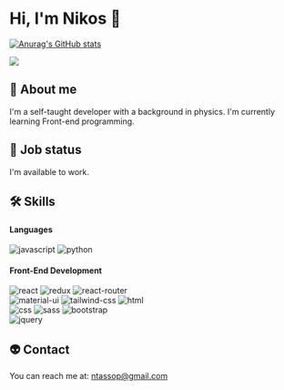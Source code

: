 # Hi, I'm Nikos 🚀


[![Anurag's GitHub stats](https://github-readme-stats.vercel.app/api?username=Spronks&theme=tokyonight)](https://github.com/anuraghazra/github-readme-stats)

![](https://komarev.com/ghpvc/?username=Spronks)


## :telescope:  About me 

I'm a self-taught developer with a background in physics. 
I'm currently learning Front-end programming.

## :satellite:  Job status

I'm available to work.

## 🛠️  Skills

#### Languages

![javascript](https://img.shields.io/badge/JavaScript-323330?style=for-the-badge&logo=javascript&logoColor=F7DF1E)
![python](https://img.shields.io/badge/Python-3776AB?style=for-the-badge&logo=python&logoColor=white)

#### Front-End Development

![react](https://img.shields.io/badge/React-20232A?style=for-the-badge&logo=react&logoColor=61DAFB)
![redux](https://img.shields.io/badge/Redux-593D88?style=for-the-badge&logo=redux&logoColor=white)
![react-router](https://img.shields.io/badge/React_Router-CA4245?style=for-the-badge&logo=react-router&logoColor=white)<br />
![material-ui](https://img.shields.io/badge/Material_UI-0081CB?style=for-the-badge&logo=mui&logoColor=white)
![tailwind-css](https://img.shields.io/badge/tailwind_css-06B6D4?style=for-the-badge&logo=tailwind-css&logoColor=white) 
![html](https://img.shields.io/badge/HTML5-E34F26?style=for-the-badge&logo=html5&logoColor=white)<br />
![css](https://img.shields.io/badge/CSS3-1572B6?style=for-the-badge&logo=css3&logoColor=white)
![sass](https://img.shields.io/badge/SASS-CC6699?style=for-the-badge&logo=sass&logoColor=white)
![bootstrap](https://img.shields.io/badge/Bootstrap-563D7C?style=for-the-badge&logo=bootstrap&logoColor=white)<br />
![jquery](https://img.shields.io/badge/jQuery-0769AD?style=for-the-badge&logo=jquery&logoColor=white)


## 👽  Contact
You can reach me at: ntassop@gmail.com




